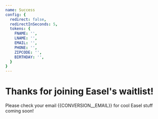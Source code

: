 ```yaml
---
name: Success
config: {
  redirect: false,
  redirectInSeconds: 5,
  tokens: {
    FNAME: '',
    LNAME: '',
    EMAIL: '',
    PHONE: '',
    ZIPCODE: '',
    BIRTHDAY: '',
  }
}
---
```



# Thanks for joining Easel's waitlist!

Please check your email {{CONVERSION__EMAIL}} for cool Easel stuff coming soon!
